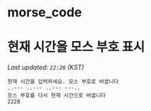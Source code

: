 # morse_code
# 현재 시간을 모스 부호 표시
<!-- MORSE_TIME_START -->
_Last updated: `22:28` (KST)_

```
현재 시간을 입력하세요. 모스 부호로 바꿉니다
..--- ..--- ..--- ---..
모스 부호를 다시 현재 시간으로 바꿉니다
2228
```
<!-- MORSE_TIME_END -->
